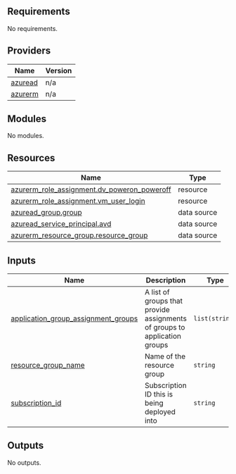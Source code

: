 <!-- BEGIN_TF_DOCS -->
## Requirements

No requirements.

## Providers

| Name | Version |
|------|---------|
| <a name="provider_azuread"></a> [azuread](#provider\_azuread) | n/a |
| <a name="provider_azurerm"></a> [azurerm](#provider\_azurerm) | n/a |

## Modules

No modules.

## Resources

| Name | Type |
|------|------|
| [azurerm_role_assignment.dv_poweron_poweroff](https://registry.terraform.io/providers/hashicorp/azurerm/latest/docs/resources/role_assignment) | resource |
| [azurerm_role_assignment.vm_user_login](https://registry.terraform.io/providers/hashicorp/azurerm/latest/docs/resources/role_assignment) | resource |
| [azuread_group.group](https://registry.terraform.io/providers/hashicorp/azuread/latest/docs/data-sources/group) | data source |
| [azuread_service_principal.avd](https://registry.terraform.io/providers/hashicorp/azuread/latest/docs/data-sources/service_principal) | data source |
| [azurerm_resource_group.resource_group](https://registry.terraform.io/providers/hashicorp/azurerm/latest/docs/data-sources/resource_group) | data source |

## Inputs

| Name | Description | Type | Default | Required |
|------|-------------|------|---------|:--------:|
| <a name="input_application_group_assignment_groups"></a> [application\_group\_assignment\_groups](#input\_application\_group\_assignment\_groups) | A list of groups that provide assignments of groups to application groups | `list(string)` | n/a | yes |
| <a name="input_resource_group_name"></a> [resource\_group\_name](#input\_resource\_group\_name) | Name of the resource group | `string` | n/a | yes |
| <a name="input_subscription_id"></a> [subscription\_id](#input\_subscription\_id) | Subscription ID this is being deployed into | `string` | n/a | yes |

## Outputs

No outputs.
<!-- END_TF_DOCS -->